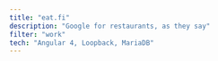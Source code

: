 ```yaml
---
title: "eat.fi"
description: "Google for restaurants, as they say"
filter: "work"
tech: "Angular 4, Loopback, MariaDB"
---
```

